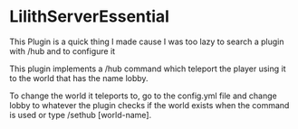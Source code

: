 # LilithServerEssential

This Plugin is a quick thing I made cause I was too lazy to search a plugin with /hub and to configure it

This plugin implements a /hub command which teleport the player using it to the world that has the name lobby.

To change the world it teleports to, go to the config.yml file and change lobby to whatever the plugin checks if the world exists when the command is used or type /sethub [world-name].
